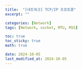 ```yaml
---
title:  "[네트워크] TCP/IP 프로토콜"
excerpt: ""

categories: [Network]
tags: [Network, socket, MTU, MSS]

toc: true
toc_sticky: true
math: true

date: 2024-10-05
last_modified_at: 2024-10-05
---
```


